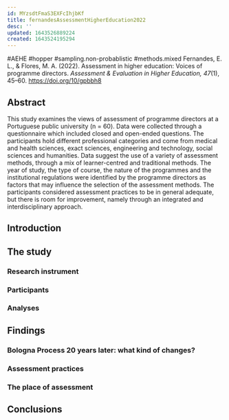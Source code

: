 ```yaml
---
id: MYzsdtFmaS3EXFcIhjbKf
title: fernandesAssessmentHigherEducation2022
desc: ''
updated: 1643526889224
created: 1643524195294
---
```


#AEHE #hopper #sampling.non-probablistic #methods.mixed
Fernandes, E. L., & Flores, M. A. (2022). Assessment in higher education: Voices of programme directors. *Assessment & Evaluation in Higher Education, 47*(1), 45–60. https://doi.org/10/gpbbh8

## Abstract
This study examines the views of assessment of programme directors at a Portuguese public university (n = 60). Data were collected through a questionnaire which included closed and open-ended questions. The participants hold different professional categories and come from medical and health sciences, exact sciences, engineering and technology, social sciences and humanities. Data suggest the use of a variety of assessment methods, through a mix of learner-centred and traditional methods. The year of study, the type of course, the nature of the programmes and the institutional regulations were identified by the programme directors as factors that may influence the selection of the assessment methods. The participants considered assessment practices to be in general adequate, but there is room for improvement, namely through an integrated and interdisciplinary approach.
## Introduction

## The study
### Research instrument
### Participants
### Analyses

## Findings
### Bologna Process 20 years later: what kind of changes?
### Assessment practices
### The place of assessment
## Conclusions